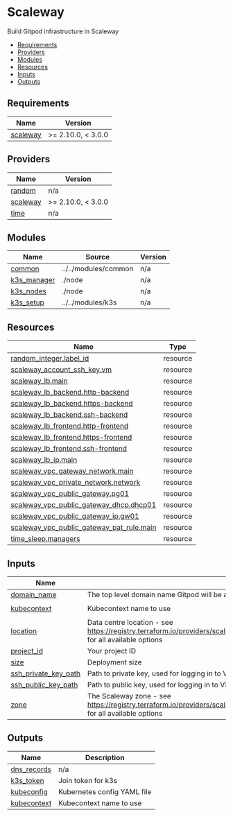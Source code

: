 # Scaleway

Build Gitpod infrastructure in Scaleway

<!-- toc -->

* [Requirements](#requirements)
* [Providers](#providers)
* [Modules](#modules)
* [Resources](#resources)
* [Inputs](#inputs)
* [Outputs](#outputs)

<!-- Regenerate with "pre-commit run -a markdown-toc" -->

<!-- tocstop -->

<!-- BEGINNING OF PRE-COMMIT-TERRAFORM DOCS HOOK -->
## Requirements

| Name | Version |
|------|---------|
| <a name="requirement_scaleway"></a> [scaleway](#requirement\_scaleway) | >= 2.10.0, < 3.0.0 |

## Providers

| Name | Version |
|------|---------|
| <a name="provider_random"></a> [random](#provider\_random) | n/a |
| <a name="provider_scaleway"></a> [scaleway](#provider\_scaleway) | >= 2.10.0, < 3.0.0 |
| <a name="provider_time"></a> [time](#provider\_time) | n/a |

## Modules

| Name | Source | Version |
|------|--------|---------|
| <a name="module_common"></a> [common](#module\_common) | ../../modules/common | n/a |
| <a name="module_k3s_manager"></a> [k3s\_manager](#module\_k3s\_manager) | ./node | n/a |
| <a name="module_k3s_nodes"></a> [k3s\_nodes](#module\_k3s\_nodes) | ./node | n/a |
| <a name="module_k3s_setup"></a> [k3s\_setup](#module\_k3s\_setup) | ../../modules/k3s | n/a |

## Resources

| Name | Type |
|------|------|
| [random_integer.label_id](https://registry.terraform.io/providers/hashicorp/random/latest/docs/resources/integer) | resource |
| [scaleway_account_ssh_key.vm](https://registry.terraform.io/providers/scaleway/scaleway/latest/docs/resources/account_ssh_key) | resource |
| [scaleway_lb.main](https://registry.terraform.io/providers/scaleway/scaleway/latest/docs/resources/lb) | resource |
| [scaleway_lb_backend.http-backend](https://registry.terraform.io/providers/scaleway/scaleway/latest/docs/resources/lb_backend) | resource |
| [scaleway_lb_backend.https-backend](https://registry.terraform.io/providers/scaleway/scaleway/latest/docs/resources/lb_backend) | resource |
| [scaleway_lb_backend.ssh-backend](https://registry.terraform.io/providers/scaleway/scaleway/latest/docs/resources/lb_backend) | resource |
| [scaleway_lb_frontend.http-frontend](https://registry.terraform.io/providers/scaleway/scaleway/latest/docs/resources/lb_frontend) | resource |
| [scaleway_lb_frontend.https-frontend](https://registry.terraform.io/providers/scaleway/scaleway/latest/docs/resources/lb_frontend) | resource |
| [scaleway_lb_frontend.ssh-frontend](https://registry.terraform.io/providers/scaleway/scaleway/latest/docs/resources/lb_frontend) | resource |
| [scaleway_lb_ip.main](https://registry.terraform.io/providers/scaleway/scaleway/latest/docs/resources/lb_ip) | resource |
| [scaleway_vpc_gateway_network.main](https://registry.terraform.io/providers/scaleway/scaleway/latest/docs/resources/vpc_gateway_network) | resource |
| [scaleway_vpc_private_network.network](https://registry.terraform.io/providers/scaleway/scaleway/latest/docs/resources/vpc_private_network) | resource |
| [scaleway_vpc_public_gateway.pg01](https://registry.terraform.io/providers/scaleway/scaleway/latest/docs/resources/vpc_public_gateway) | resource |
| [scaleway_vpc_public_gateway_dhcp.dhcp01](https://registry.terraform.io/providers/scaleway/scaleway/latest/docs/resources/vpc_public_gateway_dhcp) | resource |
| [scaleway_vpc_public_gateway_ip.gw01](https://registry.terraform.io/providers/scaleway/scaleway/latest/docs/resources/vpc_public_gateway_ip) | resource |
| [scaleway_vpc_public_gateway_pat_rule.main](https://registry.terraform.io/providers/scaleway/scaleway/latest/docs/resources/vpc_public_gateway_pat_rule) | resource |
| [time_sleep.managers](https://registry.terraform.io/providers/hashicorp/time/latest/docs/resources/sleep) | resource |

## Inputs

| Name | Description | Type | Default | Required |
|------|-------------|------|---------|:--------:|
| <a name="input_domain_name"></a> [domain\_name](#input\_domain\_name) | The top level domain name Gitpod will be accessed on | `string` | n/a | yes |
| <a name="input_kubecontext"></a> [kubecontext](#input\_kubecontext) | Kubecontext name to use | `string` | `"gitpod-self-hosted"` | no |
| <a name="input_location"></a> [location](#input\_location) | Data centre location - see https://registry.terraform.io/providers/scaleway/scaleway/latest/docs/guides/regions_and_zones for all available options | `string` | `"nl-ams"` | no |
| <a name="input_project_id"></a> [project\_id](#input\_project\_id) | Your project ID | `string` | n/a | yes |
| <a name="input_size"></a> [size](#input\_size) | Deployment size | `string` | `"small"` | no |
| <a name="input_ssh_private_key_path"></a> [ssh\_private\_key\_path](#input\_ssh\_private\_key\_path) | Path to private key, used for logging in to VM - passphrases are not supported | `string` | `"~/.ssh/id_rsa"` | no |
| <a name="input_ssh_public_key_path"></a> [ssh\_public\_key\_path](#input\_ssh\_public\_key\_path) | Path to public key, used for logging in to VM - passphrases are not supported | `string` | `"~/.ssh/id_rsa.pub"` | no |
| <a name="input_zone"></a> [zone](#input\_zone) | The Scaleway zone - see https://registry.terraform.io/providers/scaleway/scaleway/latest/docs/guides/regions_and_zones for all available options | `string` | `"nl-ams-1"` | no |

## Outputs

| Name | Description |
|------|-------------|
| <a name="output_dns_records"></a> [dns\_records](#output\_dns\_records) | n/a |
| <a name="output_k3s_token"></a> [k3s\_token](#output\_k3s\_token) | Join token for k3s |
| <a name="output_kubeconfig"></a> [kubeconfig](#output\_kubeconfig) | Kubernetes config YAML file |
| <a name="output_kubecontext"></a> [kubecontext](#output\_kubecontext) | Kubecontext name to use |
<!-- END OF PRE-COMMIT-TERRAFORM DOCS HOOK -->
